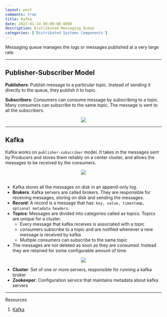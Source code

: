 ```yaml
---
layout: post
comments: true
title: Kafka
date: 2022-01-14 00:00:00-0000
description: Distributed Messaging Queue
categories: ['Distributed Systems Components']
---
```


Messaging queue manages the logs or messages published at a very large rate. 


---

## Publisher-Subscriber Model

**Publishers**: Publish message to a particular topic. Instead of sending it directly to the queue, they publish it to topic.

**Subscribers**: Consumers can consume message by subscribing to a topic. Many consumers can subscribe to the same topic. The message is sent to all the subscribers.

<div>
    <center><img src="{{ site.baseurl }}/assets/img/messagingq/messageQ.png"></center>
</div>

----

## Kafka
Kafka works on `publisher-subscriber` model. It takes in the messages sent by Producers and stores them reliably on a center cluster, and allows the messages to be received by the consumers.


<div>
    <center><img src="{{ site.baseurl }}/assets/img/messagingq/kafkaCluster.png"></center>
</div>

<br/>

* Kafka stores all the messages on disk in an append-only log.
* **Brokers**: Kafka servers are called brokers. They are responsible for receiving messages, storing on disk and sending the messages.
* **Record**: A record is a message that has: `key, value, timestamp, optional metadata headers`.
* **Topics**: Messages are divided into categories called as topics. Topics are unique for a cluster.
    * Every message that kafka receives is associated with a topic
    * consumers subscribe to a topic and are notified whenever a new message is received by kafka
    * Multiple consumers can subscribe to the same topic  
* The messages are not deleted as soon as they are consumed. Instead they are retained for some configurable amount of time.


<div>
    <center><img src="{{ site.baseurl }}/assets/img/messagingq/pubSub.png"></center>
</div>

* **Cluster**: Set of one or more servers, responsible for running a kafka broker
* **Zookeeper**: Configuration service that maintains metadata about kafka servers


---

Resources
1. [Kafka](https://www.youtube.com/watch?v=ElilYxUOjOQ&ab_channel=Devoxx)